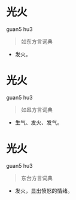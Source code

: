 # 光火
guan5 hu3
> 如东方言词典
- 发火。

# 光火
guan5 hu3
> 如皋方言词典
- 生气、发火、发气。

# 光火
guan5 hu3
> 东台方言词典
- 发火，显出愤怒的情绪。
